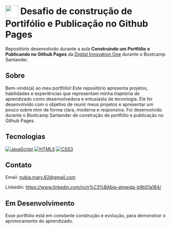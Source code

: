 <h1>
    <a href="https://www.dio.me/">
     <img align="center" width="40px" src="https://hermes.digitalinnovation.one/assets/diome/logo-minimized.png"></a>
    <span>Desafio de construção de Portifólio e Publicação no Github Pages</span>
</h1>

Repositório desenvolvido durante a aula **Construindo um Portfólio e Publicando no Github Pages** da [Digital Innovation One](https://www.dio.me/) durante o Bootcamp Santander.

## Sobre
Bem-vindo(a) ao meu portfólio! Este repositório apresenta projetos, habilidades e experiências que representam minha trajetória de aprendizado como desenvolvedora e entusiasta de tecnologia. Ele foi desenvolvido com o objetivo de reunir meus projetos e apresentar um pouco sobre mim de forma clara, moderna e responsiva.
Foi desenvolvido durante o Bootcamp Santander de construção de portfólio e publicação no Github Pages.

## Tecnologias
[![JavaScript](https://img.shields.io/badge/JavaScript-000?style=for-the-badge&logo=javascript&logoColor=30A3DC)]()
[![HTML5](https://img.shields.io/badge/HTML5-000?style=for-the-badge&logo=html5&logoColor=E94D5F)]() 
[![CSS3](https://img.shields.io/badge/CSS3-000?style=for-the-badge&logo=css3&logoColor=30A3DC)]()

## Contato
Email: nubia.mary.82@gmail.com 

Linkedin: https://www.linkedin.com/in/n%C3%BAbia-almeida-b9b51a184/
 
## Em Desenvolvimento

Esse portfólio está em constante construção e evolução, para demonstrar o aprimoramento do aprendizado.

